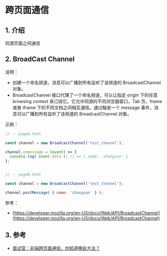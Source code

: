 # 跨页面通信

## 1. 介绍

同源页面之间通信

## 2. BroadCast Channel

说明：

* 创建一个命名频道，消息可以广播到所有监听了该频道的 BroadcastChannel 对象。
* BroadcastChannel 接口代理了一个命名频道，可以让指定 origin 下的任意 browsing context 来订阅它。它允许同源的不同浏览器窗口，Tab 页，frame 或者 iframe 下的不同文档之间相互通信。通过触发一个 message 事件，消息可以广播到所有监听了该频道的 BroadcastChannel 对象。

示例：

```js
// -- pageA.html

const channel = new BroadcastChannel('test_channel');

channel.onmessage = (event) => {
  console.log( event.data ); // => { name: 'zhangsan' }
};


// -- pageB.html

const channel = new BroadcastChannel('test_channel');

channel.postMessage( { name: 'zhangsan' } );
```

参考：

* [https://developer.mozilla.org/en-US/docs/Web/API/BroadcastChannel](https://developer.mozilla.org/en-US/docs/Web/API/BroadcastChannel)

## 3. 参考

* [面试官：前端跨页面通信，你知道哪些方法？](https://juejin.cn/post/6844903811232825357)